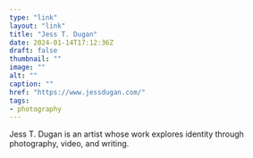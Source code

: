 ```yaml
---
type: "link"
layout: "link"
title: "Jess T. Dugan"
date: 2024-01-14T17:12:36Z
draft: false
thumbnail: ""
image: ""
alt: ""
caption: ""
href: "https://www.jessdugan.com/"
tags:
- photography
---
```


Jess T. Dugan is an artist whose work explores identity through photography, video, and writing.

